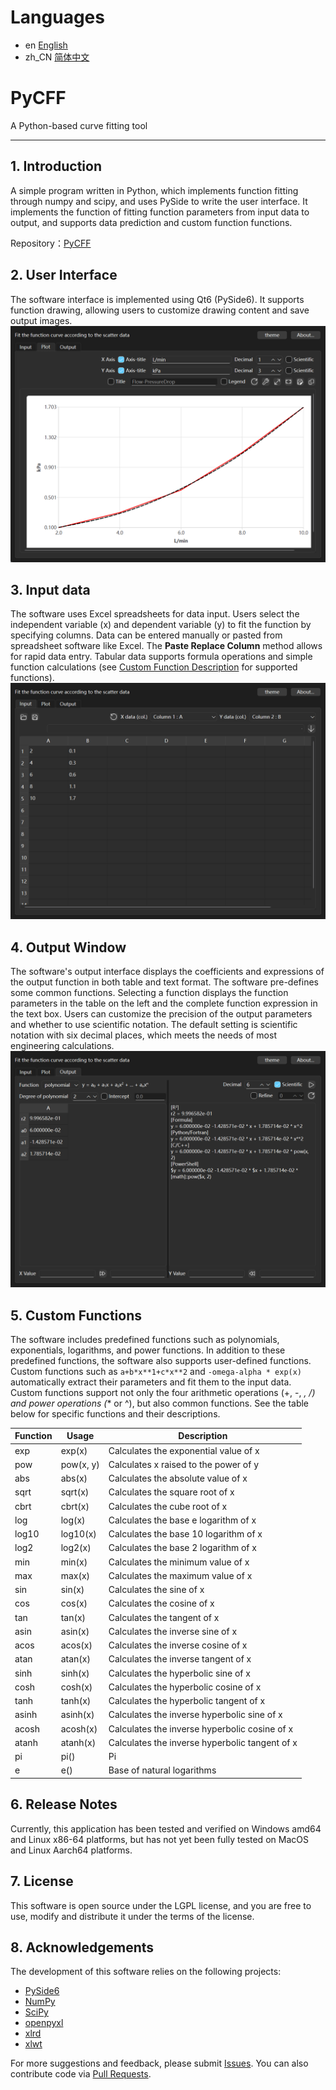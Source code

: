 # Languages

- en [English](README.md)
- zh_CN [简体中文](README.zh_CN.md)

# PyCFF
A Python-based curve fitting tool

---

## 1. Introduction

A simple program written in Python, which implements function fitting through numpy and scipy, and uses PySide to write the user interface. It implements the function of fitting function parameters from input data to output, and supports data prediction and custom function functions.

Repository：[PyCFF](https://github.com/AndrewMoa2005/PyCFF/)

## 2. User Interface

The software interface is implemented using Qt6 (PySide6). It supports function drawing, allowing users to customize drawing content and save output images.
![1.1-MainWindow-en.png](https://raw.githubusercontent.com/AndrewMoa2005/PyCFF/main/images/1.1-MainWindow-en.png)

## 3. Input data

The software uses Excel spreadsheets for data input. Users select the independent variable (x) and dependent variable (y) to fit the function by specifying columns. Data can be entered manually or pasted from spreadsheet software like Excel. The **Paste Replace Column** method allows for rapid data entry. Tabular data supports formula operations and simple function calculations (see [Custom Function Description](#5.-Custom-Functions) for supported functions).
![1.2-Input-en.png](https://raw.githubusercontent.com/AndrewMoa2005/PyCFF/main/images/1.2-Input-en.png)

## 4. Output Window

The software's output interface displays the coefficients and expressions of the output function in both table and text format. The software pre-defines some common functions. Selecting a function displays the function parameters in the table on the left and the complete function expression in the text box. Users can customize the precision of the output parameters and whether to use scientific notation. The default setting is scientific notation with six decimal places, which meets the needs of most engineering calculations.
![1.3-Output-en.png](https://raw.githubusercontent.com/AndrewMoa2005/PyCFF/main/images/1.3-Output-en.png)

## 5. Custom Functions

The software includes predefined functions such as polynomials, exponentials, logarithms, and power functions. In addition to these predefined functions, the software also supports user-defined functions. Custom functions such as `a+b*x**1+c*x**2` and `-omega-alpha * exp(x)` automatically extract their parameters and fit them to the input data. 
Custom functions support not only the four arithmetic operations (+, -, *, /) and power operations (** or ^), but also common functions. See the table below for specific functions and their descriptions.

| Function | Usage | Description |
|---|---|---|
| exp | exp(x) | Calculates the exponential value of x |
| pow | pow(x, y) | Calculates x raised to the power of y |
| abs | abs(x) | Calculates the absolute value of x |
| sqrt | sqrt(x) | Calculates the square root of x |
| cbrt | cbrt(x) | Calculates the cube root of x |
| log | log(x) | Calculates the base e logarithm of x |
| log10 | log10(x) | Calculates the base 10 logarithm of x |
| log2 | log2(x) | Calculates the base 2 logarithm of x |
| min | min(x) | Calculates the minimum value of x |
| max | max(x) | Calculates the maximum value of x |
| sin | sin(x) | Calculates the sine of x |
| cos | cos(x) | Calculates the cosine of x |
| tan | tan(x) | Calculates the tangent of x |
| asin | asin(x) | Calculates the inverse sine of x |
| acos | acos(x) | Calculates the inverse cosine of x |
| atan | atan(x) | Calculates the inverse tangent of x |
| sinh | sinh(x) | Calculates the hyperbolic sine of x |
| cosh | cosh(x) | Calculates the hyperbolic cosine of x |
| tanh | tanh(x) | Calculates the hyperbolic tangent of x |
| asinh | asinh(x) | Calculates the inverse hyperbolic sine of x |
| acosh | acosh(x) | Calculates the inverse hyperbolic cosine of x |
| atanh | atanh(x) | Calculates the inverse hyperbolic tangent of x |
| pi | pi() | Pi |
| e | e() | Base of natural logarithms |

## 6. Release Notes

Currently, this application has been tested and verified on Windows amd64 and Linux x86-64 platforms, but has not yet been fully tested on MacOS and Linux Aarch64 platforms.

## 7. License

This software is open source under the LGPL license, and you are free to use, modify and distribute it under the terms of the license.

## 8. Acknowledgements

The development of this software relies on the following projects:

 - [PySide6](https://pypi.org/project/PySide6/)
 - [NumPy](https://numpy.org/)
 - [SciPy](https://scipy.org/)
 - [openpyxl](https://pypi.org/project/openpyxl/)
 - [xlrd](https://pypi.org/project/xlrd/)
 - [xlwt](https://pypi.org/project/xlwt/)

For more suggestions and feedback, please submit [Issues](https://github.com/AndrewMoa2005/PyCFF/issues). You can also contribute code via [Pull Requests](https://github.com/AndrewMoa2005/PyCFF/pulls).
